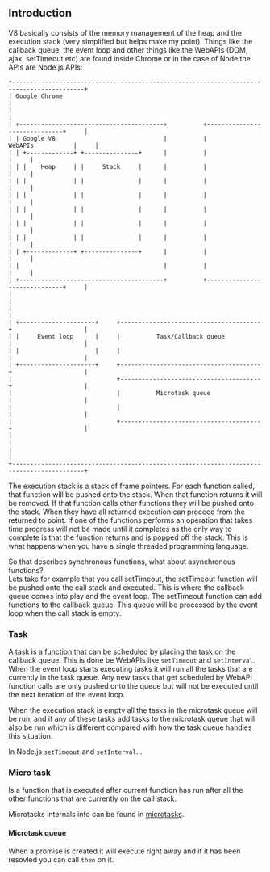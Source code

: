 ## Introduction
V8 basically consists of the memory management of the heap and the execution
stack (very simplified but helps make my point). Things like the callback queue,
the event loop and other things like the WebAPIs (DOM, ajax, setTimeout etc) are
found inside Chrome or in the case of Node the APIs are Node.js APIs:
```
+------------------------------------------------------------------------------------------+
| Google Chrome                                                                            |
|                                                                                          |
| +----------------------------------------+          +------------------------------+     |
| | Google V8                              |          |            WebAPIs           |     |
| | +-------------+ +---------------+      |          |                              |     |
| | |    Heap     | |     Stack     |      |          |                              |     |
| | |             | |               |      |          |                              |     |
| | |             | |               |      |          |                              |     |
| | |             | |               |      |          |                              |     |
| | |             | |               |      |          |                              |     |
| | |             | |               |      |          |                              |     |
| | +-------------+ +---------------+      |          |                              |     |
| |                                        |          |                              |     |
| +----------------------------------------+          +------------------------------+     |
|                                                                                          |
|                                                                                          |
| +---------------------+     +---------------------------------------+                    |
| |     Event loop      |     |          Task/Callback queue          |                    |
| |                     |     |                                       |                    |
| +---------------------+     +---------------------------------------+                    |
|                             +---------------------------------------+                    |
|                             |          Microtask queue              |                    |
|                             |                                       |                    |
|                             +---------------------------------------+                    |
|                                                                                          |
|                                                                                          |
+------------------------------------------------------------------------------------------+
```
The execution stack is a stack of frame pointers. For each function called, that
function will be pushed onto the stack. When that function returns it will be
removed. If that function calls other functions they will be pushed onto the
stack. When they have all returned execution can proceed from the returned to 
point. If one of the functions performs an operation that takes time progress
will not be made until it completes as the only way to complete is that the
function returns and is popped off the stack. This is what happens when you have
a single threaded programming language.

So that describes synchronous functions, what about asynchronous functions?  
Lets take for example that you call setTimeout, the setTimeout function will be
pushed onto the call stack and executed. This is where the callback queue comes
into play and the event loop. The setTimeout function can add functions to the
callback queue. This queue will be processed by the event loop when the call
stack is empty.

### Task
A task is a function that can be scheduled by placing the task on the callback
queue. This is done be WebAPIs like `setTimeout` and `setInterval`.
When the event loop starts executing tasks it will run all the tasks that
are currently in the task queue. Any new tasks that get scheduled by WebAPI
function calls are only pushed onto the queue but will not be executed until
the next iteration of the event loop.

When the execution stack is empty all the tasks in the microtask queue will be
run, and if any of these tasks add tasks to the microtask queue that will also
be run which is different compared with how the task queue handles this situation.

In Node.js `setTimeout` and `setInterval`...


### Micro task
Is a function that is executed after current function has run after all the
other functions that are currently on the call stack.

Microtasks internals info can be found in [microtasks](./microtasks.md).


#### Microtask queue
When a promise is created it will execute right away and if it has been resovled
you can call `then` on it.

